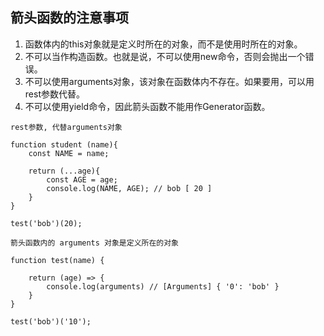 <!--
 * @Author: your name
 * @Date: 2019-10-25 16:05:16
 * @LastEditTime: 2019-10-25 16:54:43
 * @LastEditors: Please set LastEditors
 * @Description: In User Settings Edit
 * @FilePath: \设计模式\责任链模式\readme.md
 -->

## 箭头函数的注意事项

1. 函数体内的this对象就是定义时所在的对象，而不是使用时所在的对象。
2. 不可以当作构造函数。也就是说，不可以使用new命令，否则会抛出一个错误。
3. 不可以使用arguments对象，该对象在函数体内不存在。如果要用，可以用rest参数代替。
4. 不可以使用yield命令，因此箭头函数不能用作Generator函数。

``` 
rest参数, 代替arguments对象

function student (name){
    const NAME = name;

    return (...age){
        const AGE = age;
        console.log(NAME, AGE); // bob [ 20 ]
    }
}

test('bob')(20);
```

``` 
箭头函数内的 arguments 对象是定义所在的对象

function test(name) {

    return (age) => {
        console.log(arguments) // [Arguments] { '0': 'bob' }
    }
}

test('bob')('10');
```


